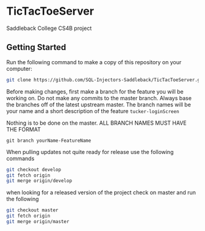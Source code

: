 # TicTacToeServer

Saddleback College CS4B  project

## Getting Started
Run the following command to make a copy of this repository on your computer:
```bash
git clone https://github.com/SQL-Injectors-Saddleback/TicTacToeServer.git
```

Before making changes, first make a branch for the feature you will be working on. Do not make any commits to the master branch. 
Always base the branches off of the latest upstream master.
The branch names will be your name and a short description of the feature
`
tucker-loginScreen
`

Nothing is to be done on the master. ALL BRANCH NAMES MUST HAVE THE FORMAT 
```
git branch yourName-FeatureName
```

When pulling updates not quite ready for release use the following commands
```bash
git checkout develop
git fetch origin
git merge origin/develop
```

when looking for a released version of the project check on master and run the following
```bash
git checkout master
git fetch origin
git merge origin/master
```